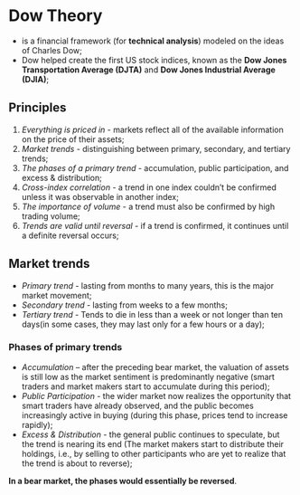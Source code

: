 # Dow Theory

- is a financial framework (for **technical analysis**) modeled on the ideas of Charles Dow;
- Dow helped create the first US stock indices, known as the **Dow Jones Transportation Average (DJTA)** and **Dow Jones Industrial Average (DJIA)**;

## Principles

1. _Everything is priced in_ - markets reflect all of the available information on the price of their assets;
2. _Market trends_ - distinguishing between primary, secondary, and tertiary trends;
3. _The phases of a primary trend_ - accumulation, public participation, and excess & distribution;
4. _Cross-index correlation_ - a trend in one index couldn’t be confirmed unless it was observable in another index;
5. _The importance of volume_ - a trend must also be confirmed by high trading volume;
6. _Trends are valid until reversal_ - if a trend is confirmed, it continues until a definite reversal occurs;

## Market trends

- _Primary trend_ - lasting from months to many years, this is the major market movement;
- _Secondary trend_ - lasting from weeks to a few months;
- _Tertiary trend_ - Tends to die in less than a week or not longer than ten days(in some cases, they may last only for a few hours or a day);

### Phases of primary trends

- _Accumulation_ – after the preceding bear market, the valuation of assets is still low as the market sentiment is predominantly negative (smart traders and market makers start 
to accumulate during this period);
- _Public Participation_ - the wider market now realizes the opportunity that smart traders have already observed, and the public becomes increasingly active in buying (during this 
phase, prices tend to increase rapidly);
- _Excess & Distribution_ - the general public continues to speculate, but the trend is nearing its end (The market makers start to distribute their holdings, i.e., by selling to 
other participants who are yet to realize that the trend is about to reverse);

**In a bear market, the phases would essentially be reversed**.

